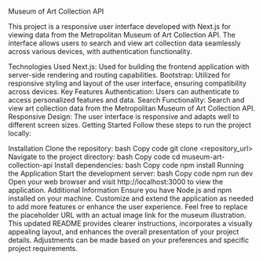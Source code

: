 
Museum of Art Collection API

This project is a responsive user interface developed with Next.js for viewing data from the Metropolitan Museum of Art Collection API. The interface allows users to search and view art collection data seamlessly across various devices, with authentication functionality.

Technologies Used
Next.js: Used for building the frontend application with server-side rendering and routing capabilities.
Bootstrap: Utilized for responsive styling and layout of the user interface, ensuring compatibility across devices.
Key Features
Authentication: Users can authenticate to access personalized features and data.
Search Functionality: Search and view art collection data from the Metropolitan Museum of Art Collection API.
Responsive Design: The user interface is responsive and adapts well to different screen sizes.
Getting Started
Follow these steps to run the project locally:

Installation
Clone the repository:
bash
Copy code
git clone <repository_url>
Navigate to the project directory:
bash
Copy code
cd museum-art-collection-api
Install dependencies:
bash
Copy code
npm install
Running the Application
Start the development server:
bash
Copy code
npm run dev
Open your web browser and visit http://localhost:3000 to view the application.
Additional Information
Ensure you have Node.js and npm installed on your machine.
Customize and extend the application as needed to add more features or enhance the user experience.
Feel free to replace the placeholder URL with an actual image link for the museum illustration. This updated README provides clearer instructions, incorporates a visually appealing layout, and enhances the overall presentation of your project details. Adjustments can be made based on your preferences and specific project requirements.

